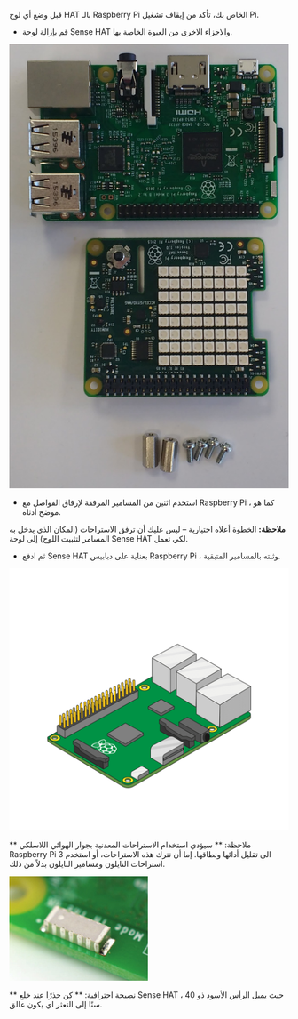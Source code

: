 قبل وضع أي لوح HAT بالـ Raspberry Pi الخاص بك، تأكد من إيقاف تشغيل Pi.

+ قم بإزالة لوحة Sense HAT والاجزاء الاخرى من العبوة الخاصة بها.

![اجزاء Sense HAT](images/sensehat-parts.png)

+ استخدم اثنين من المسامير المرفقة لإرفاق الفواصل مع Raspberry Pi ، كما هو موضح أدناه.

**ملاحظة:** الخطوة أعلاه اختيارية – ليس عليك أن ترفق الاستراحات (المكان الذي يدخل به المسامر لتثبيت اللوح) إلى لوحة Sense HAT لكي تعمل.

+ ثم ادفع Sense HAT بعناية على دبابيس Raspberry Pi ، وثبته بالمسامير المتبقية.

![إرفاق لوحة Sense HAT](images/animated_sense_hat.gif)

** ملاحظة: ** سيؤدي استخدام الاستراحات المعدنية بجوار الهوائي اللاسلكي Raspberry Pi 3 الى تقليل أدائها ونطاقها. إما أن تترك هذه الاستراحات، أو استخدم استراحات النايلون ومسامير النايلون بدلاً من ذلك.

![هوائي Raspberry Pi 3 wifi](images/pi3-wifi.png)

** نصيحة احترافية: ** كن حذرًا عند خلع Sense HAT ، حيث يميل الرأس الأسود ذو 40 سنًا إلى التعثر اي يكون عالق.
